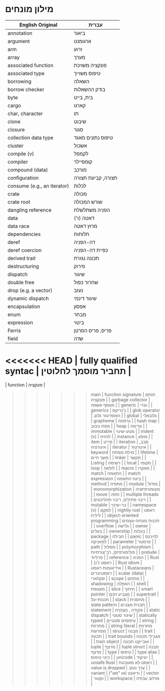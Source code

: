 # מילון מונחים

| English Original            | עברית                         |
| --------------------------- | ----------------------------- |
| annotation                  | ביאור                         |
| argument                    | ארגומנט                       |
| arm                         | זרוע                          |
| array                       | מערך                          |
| associated function         | פונקציה משויכת                |
| associated type             | טיפוס משוייך                  |
| borrowing                   | השאלה                         |
| borrow checker              | בודק ההשאלות                  |
| byte                        | בית, בייט                     |
| cargo                       | קארגו                         |
| char, character             | תו                            |
| clone                       | שיבוט                         |
| closure                     | סגור                          |
| collection data type        | טיפוס נתונים מאגד             |
| cluster                     | אשכול                         |
| compile (v)                 | לקמפל                         |
| compiler                    | קומפיילר                      |
| compound (data)             | מורכב                         |
| configuration               | תצורה, קביעת תצורה            |
| consume (e.g., an iterator) | לכלות                         |
| crate                       | מכולה                         |
| crate root                  | שורש המכולה                   |
| dangling reference          | הפניה משתלשלת                 |
| data                        | דאטה (ז')                     |
| data race                   | מרוץ דאטה                     |
| dependencies                | תלותות                        |
| deref                       | דה-הפניה                      |
| deref coercion              | כפיית דה-הפניה                |
| derived trait               | תכונה נגזרת                   |
| destructuring               | פירוק                         |
| dispatch                    | שיגור                         |
| double free                 | שחרור כפול                    |
| drop (e.g. a vector)        | נעזב                          |
| dynamic dispatch            | שיגור דינמי                   |
| encapsulation               | אפסון                         |
| enum                        | מבחר                          |
| expression                  | ביטוי                         |
| Ferris                      | פריס, פריס הסרטן              |
| field                       | שדה                           |
<<<<<<< HEAD
| fully qualified syntac      | תחביר מוסמך לחלוטין           |
=======
| function                    | פונקציה                       |
>>>>>>> main
| function signature          | חותם פונקציה                  |
| garbage collector           | מאסף אשפה                     |
| generic                     | גנרי                          |
| generics                    | ג'נריקס                       |
| glob operator               | האופרטור גלוב                 |
| global                      | גלובאלי                       |
| grapheme                    | גרפמה                         |
| hash map                    | מפת גיבוב                     |
| heap                        | ערימה                         |
| immutable                   | מנוע-שינוי                    |
| indent (v)                  | להזיח                         |
| instance                    | מופע                          |
| item                        | פריט                          |
| iteration                   | סבב, איטרציה                  |
| iterator                    | איטרטור                       |
| keyword                     | מילת מפתח                     |
| lifetime                    | משך חיים                      |
| linker                      | מקשר                          |
| Listing                     | רשימה                         |
| local                       | מקומי                         |
| loop                        | לולאה                         |
| macro                       | מאקרו                         |
| match                       | התאמה                         |
| match expression            | ביטוי התאמה                   |
| method                      | מתודה                         |
| module                      | מודול                         |
| monomorphization            | מונומורפיזציה                 |
| move                        | הזזה                          |
| multiple threads            | ריבוי פתילים, ריבוי תהליכונים |
| mutable                     | בר-שינוי                      |
| namespace (v)               | למקם                          |
| nightly rust                | ראסט לילית                    |
| object-oriented programming | תכנות מונחה-עצמים             |
| overflow                    | גלישה                         |
| owner                       | בעלים                         |
| ownership                   | בעלות                         |
| package                     | חבילה                         |
| panic                       | להיכנס לפאניקה                |
| parameter                   | פרמטר                         |
| path                        | מסלול                         |
| polymorphism                | פולימורפיזם, רב־צורתיות       |
| prelude                     | פרליוד                        |
| reference                   | הפניה                         |
| Rust                        | (נ') ראסט                     |
| Rust idiom                  | אידיאומות ראסט                |
| Rustaceans                  | ראסטיונרים                    |
| scalar (data)               | סקלארי                        |
| scope                       | מתחם                          |
| shadowing                   | האפלה                         |
| shell                       | מעטפת                         |
| slice                       | חיתוך                         |
| smart pointer               | מצביע חכם                     |
| supertrait                  | תכנות-על                      |
| stack                       | מחסנית                        |
| state pattern               | תבנית מצבים                   |
| statement                   | פקודה , הַצְהָרָה                 |
| static dispatch             | שיגור סטטי                    |
| statically typed            | טיפוסים סטטיים                |
| string                      | מחרוזת                        |
| string literal              | מחרוזת מפורשת                 |
| struct                      | מבנה                          |
| trait                       | תכונה                         |
| trait bounds                | מגבילי תכונה                  |
| train object                | אובייקט תכונה                 |
| tuple                       | מרצף                          |
| tuple struct                | מבנה מרצף                     |
| type                        | טיפוס                         |
| type alias                  | כינוי טיפוס                   |
| unicode                     | יוניקוד                       |
| unsafe Rust                 | ראסט לא מאובטח                |
| value is dropped            | ערך נעזב                      |
| variant                     | וריאנט (או "סוג")             |
| vector                      | וקטור                         |
| workspace                   | מרחב עבודה                    |
